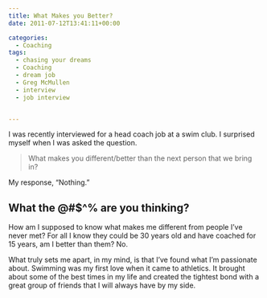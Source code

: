 ```yaml
---
title: What Makes you Better?
date: 2011-07-12T13:41:11+00:00

categories:
  - Coaching
tags:
  - chasing your dreams
  - Coaching
  - dream job
  - Greg McMullen
  - interview
  - job interview


---
```

I was recently interviewed for a head coach job at a swim club. I surprised myself when I was asked the question.

> What makes you different/better than the next person that we bring in?

My response, &#8220;Nothing.&#8221;

## What the @#$^% are you thinking?

How am I supposed to know what makes me different from people I&#8217;ve never met? For all I know they could be 30 years old and have coached for 15 years, am I better than them? No.

What truly sets me apart, in my mind, is that I&#8217;ve found what I&#8217;m passionate about. Swimming was my first love when it came to athletics. It brought about some of the best times in my life and created the tightest bond with a great group of friends that I will always have by my side.
